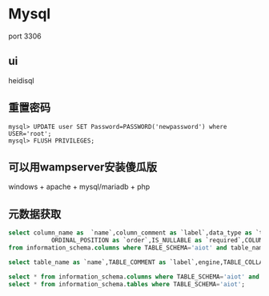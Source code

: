 # Mysql
port 3306

## ui
heidisql

## 重置密码
```
mysql> UPDATE user SET Password=PASSWORD('newpassword') where USER='root';
mysql> FLUSH PRIVILEGES;
```

## 可以用wampserver安装傻瓜版
windows + apache + mysql/mariadb + php

## 元数据获取
```sql
select column_name as  `name`,column_comment as `label`,data_type as `type`,column_type as `col_type`,
			ORDINAL_POSITION as `order`,IS_NULLABLE as `required`,COLUMN_KEY as `key`
from information_schema.columns where TABLE_SCHEMA='aiot' and table_name='sys_user';

select table_name as `name`,TABLE_COMMENT as `label`,engine,TABLE_COLLATION as `encode` from information_schema.tables where TABLE_SCHEMA='aiot';

select * from information_schema.columns where TABLE_SCHEMA='aiot' and table_name='sys_user';
select * from information_schema.tables where TABLE_SCHEMA='aiot';
```
